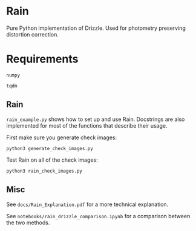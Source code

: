 # Rain

Pure Python implementation of Drizzle. Used for photometry preserving distortion correction.

# Requirements

```numpy```

```tqdm```

## Rain

`rain_example.py` shows how to set up and use Rain. Docstrings are also implemented for most of the functions that describe their usage.

First make sure you generate check images:

```python3 generate_check_images.py```

Test Rain on all of the check images:

```python3 rain_check_images.py```

## Misc

See `docs/Rain_Explanation.pdf` for a more technical explanation.

See `notebooks/rain_drizzle_comparison.ipynb` for a comparison between the two methods.
